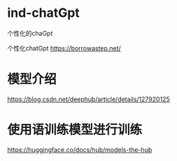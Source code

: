 # ind-chatGpt
个性化的chaGpt



个性化chatGpt
https://borrowastep.net/



# 模型介绍
https://blog.csdn.net/deephub/article/details/127920125


# 使用语训练模型进行训练
https://huggingface.co/docs/hub/models-the-hub
